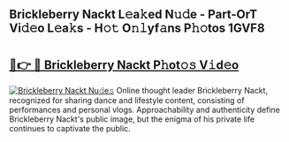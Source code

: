 ## Brickleberry Nackt L𝚎a𝚔ed N𝚞𝚍e - Part-OrT Vi𝚍𝚎o L𝚎a𝚔s - H𝚘𝚝 O𝚗𝚕yf𝚊ns P𝚑𝚘tos 1GVF8

# <h2><a href="http://kfctec1.oniu.top/?m=Brickleberry+Nackt">🔗👉 🔴 Brickleberry Nackt P𝚑ot𝚘𝚜 V𝚒d𝚎o</a></h2>

[![Brickleberry Nackt Nu𝚍e𝚜](https://i.imgur.com/0qMVB7G.gif)](http://kfctec1.oniu.top/?m=Brickleberry+Nackt)
Online thought leader Brickleberry Nackt, recognized for sharing dance and lifestyle content, consisting of performances and personal vlogs. Approachability and authenticity define Brickleberry Nackt's public image, but the enigma of his private life continues to captivate the public.  
